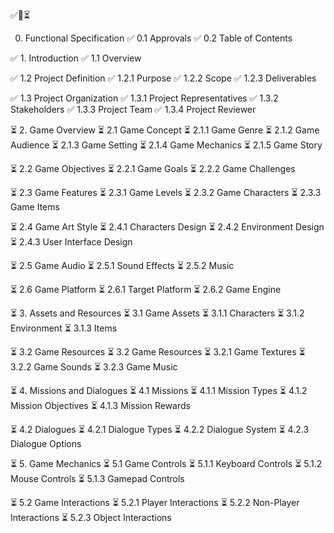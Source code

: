 ✅📝⏳

0. Functional Specification
✅ 0.1 Approvals
✅ 0.2 Table of Contents

✅ 1. Introduction
✅ 1.1 Overview

✅ 1.2 Project Definition
✅ 1.2.1 Purpose
✅ 1.2.2 Scope
✅ 1.2.3 Deliverables

✅ 1.3 Project Organization
✅ 1.3.1 Project Representatives
✅ 1.3.2 Stakeholders
✅ 1.3.3 Project Team
✅ 1.3.4 Project Reviewer



⏳ 2. Game Overview
⏳ 2.1 Game Concept
⏳ 2.1.1 Game Genre
⏳ 2.1.2 Game Audience
⏳ 2.1.3 Game Setting
⏳ 2.1.4 Game Mechanics
⏳ 2.1.5 Game Story

⏳ 2.2 Game Objectives
⏳ 2.2.1 Game Goals
⏳ 2.2.2 Game Challenges

⏳ 2.3 Game Features
⏳ 2.3.1 Game Levels
⏳ 2.3.2 Game Characters
⏳ 2.3.3 Game Items

⏳ 2.4 Game Art Style
⏳ 2.4.1 Characters Design
⏳ 2.4.2 Environment Design
⏳ 2.4.3 User Interface Design

⏳ 2.5 Game Audio
⏳ 2.5.1 Sound Effects
⏳ 2.5.2 Music

⏳ 2.6 Game Platform
⏳ 2.6.1 Target Platform
⏳ 2.6.2 Game Engine



⏳ 3. Assets and Resources
⏳ 3.1 Game Assets
⏳ 3.1.1 Characters
⏳ 3.1.2 Environment
⏳ 3.1.3 Items

⏳ 3.2 Game Resources
⏳ 3.2 Game Resources
⏳ 3.2.1 Game Textures
⏳ 3.2.2 Game Sounds
⏳ 3.2.3 Game Music



⏳ 4. Missions and Dialogues
⏳ 4.1 Missions
⏳ 4.1.1 Mission Types
⏳ 4.1.2 Mission Objectives
⏳ 4.1.3 Mission Rewards

⏳ 4.2 Dialogues
⏳ 4.2.1 Dialogue Types
⏳ 4.2.2 Dialogue System
⏳ 4.2.3 Dialogue Options



⏳ 5. Game Mechanics
⏳ 5.1 Game Controls
⏳ 5.1.1 Keyboard Controls
⏳ 5.1.2 Mouse Controls
⏳ 5.1.3 Gamepad Controls

⏳ 5.2 Game Interactions
⏳ 5.2.1 Player Interactions
⏳ 5.2.2 Non-Player Interactions
⏳ 5.2.3 Object Interactions
